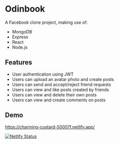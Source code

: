 
# Odinbook

A Facebook clone project, making use of:

- MongoDB
- Express
- React
- Node.js

## Features

- User authentication using JWT
- Users can upload an avatar photo and create posts
- Users can send and accept/reject friend requests
- Users can view and like posts created by friends
- Users can view and delete their own posts
- Users can view and create comments on posts

## Demo

https://charming-custard-50007f.netlify.app/

[![Netlify Status](https://api.netlify.com/api/v1/badges/d9b6928b-be59-4dda-b962-b8757522c8fb/deploy-status)](https://app.netlify.com/sites/charming-custard-50007f/deploys)
